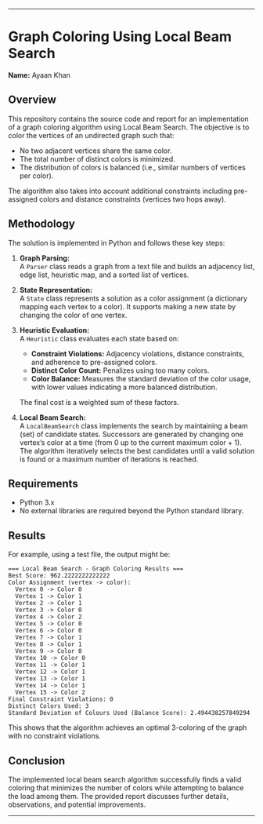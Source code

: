 ﻿
---

# Graph Coloring Using Local Beam Search

**Name:** Ayaan Khan  

## Overview

This repository contains the source code and report for an implementation of a graph coloring algorithm using Local Beam Search. The objective is to color the vertices of an undirected graph such that:
- No two adjacent vertices share the same color.
- The total number of distinct colors is minimized.
- The distribution of colors is balanced (i.e., similar numbers of vertices per color).

The algorithm also takes into account additional constraints including pre-assigned colors and distance constraints (vertices two hops away).

## Methodology

The solution is implemented in Python and follows these key steps:

1. **Graph Parsing:**  
   A `Parser` class reads a graph from a text file and builds an adjacency list, edge list, heuristic map, and a sorted list of vertices.

2. **State Representation:**  
   A `State` class represents a solution as a color assignment (a dictionary mapping each vertex to a color). It supports making a new state by changing the color of one vertex.

3. **Heuristic Evaluation:**  
   A `Heuristic` class evaluates each state based on:
   - **Constraint Violations:** Adjacency violations, distance constraints, and adherence to pre-assigned colors.
   - **Distinct Color Count:** Penalizes using too many colors.
   - **Color Balance:** Measures the standard deviation of the color usage, with lower values indicating a more balanced distribution.
   
   The final cost is a weighted sum of these factors.

4. **Local Beam Search:**  
   A `LocalBeamSearch` class implements the search by maintaining a beam (set) of candidate states. Successors are generated by changing one vertex’s color at a time (from 0 up to the current maximum color + 1). The algorithm iteratively selects the best candidates until a valid solution is found or a maximum number of iterations is reached.

## Requirements

- Python 3.x
- No external libraries are required beyond the Python standard library.


## Results

For example, using a test file, the output might be:

```
=== Local Beam Search - Graph Coloring Results ===
Best Score: 962.2222222222222
Color Assignment (vertex -> color):
  Vertex 0 -> Color 0
  Vertex 1 -> Color 1
  Vertex 2 -> Color 1
  Vertex 3 -> Color 0
  Vertex 4 -> Color 2
  Vertex 5 -> Color 0
  Vertex 6 -> Color 0
  Vertex 7 -> Color 1
  Vertex 8 -> Color 1
  Vertex 9 -> Color 0
  Vertex 10 -> Color 0
  Vertex 11 -> Color 1
  Vertex 12 -> Color 1
  Vertex 13 -> Color 1
  Vertex 14 -> Color 1
  Vertex 15 -> Color 2
Final Constraint Violations: 0
Distinct Colors Used: 3
Standard Deviation of Colours Used (Balance Score): 2.494438257849294
```

This shows that the algorithm achieves an optimal 3-coloring of the graph with no constraint violations.

## Conclusion

The implemented local beam search algorithm successfully finds a valid coloring that minimizes the number of colors while attempting to balance the load among them. The provided report discusses further details, observations, and potential improvements.

---
